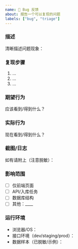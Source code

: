 ```yaml
---
name: 🐞 Bug 反馈
about: 报告一个可以复现的问题
labels: ["bug", "triage"]
---
```


### 描述
清晰描述问题现象：

### 复现步骤
1. …
2. …
3. …

### 期望行为
应该看到/得到什么？

### 实际行为
现在看到/得到什么？

### 截图/日志
如有请附上（注意脱敏）：

### 影响范围
- [ ] 仅前端页面
- [ ] API/入库任务
- [ ] 数据库结构
- [ ] 其他：____

### 运行环境
- 浏览器/OS：
- 接口环境（dev/staging/prod）：
- 数据样本（已脱敏/示例）：
